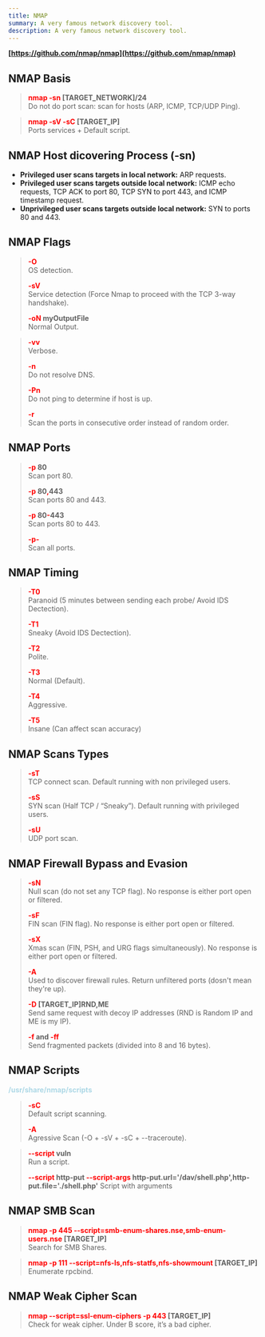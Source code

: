 ```yaml
---
title: NMAP
summary: A very famous network discovery tool.
description: A very famous network discovery tool.
---
```


**[https://github.com/nmap/nmap](https://github.com/nmap/nmap)**

## NMAP Basis


 > 
 > **<font color=red>nmap -sn</font> \[TARGET_NETWORK\]/24</br>**
 > Do not do port scan: scan for hosts (ARP, ICMP, TCP/UDP Ping). 

 > 
 > **<font color=red>nmap -sV -sC</font>  \[TARGET_IP\]</br>**
 > Ports services + Default script.

## NMAP Host dicovering Process (-sn)

* **Privileged user scans targets in local network:**  ARP requests.
* **Privileged user scans targets outside local network:** ICMP echo requests, TCP ACK to port 80, TCP SYN to port 443, and ICMP timestamp request.
* **Unprivileged user scans targets outside local network:** SYN to ports 80 and 443.

## NMAP Flags


 > 
 > **<font color=red>-O</font></br>**
 > OS detection.
 > 
 > **<font color=red>-sV</font></br>**
 > Service detection (Force Nmap to proceed with the TCP 3-way handshake).
 > 
 > **<font color=red>-oN</font> myOutputFile</br>**
 > Normal Output.

 > 
 > **<font color=red>-vv</font></br>**
 > Verbose.
 > 
 > **<font color=red>-n</font></br>**
 > Do not resolve DNS.
 > 
 > **<font color=red>-Pn</font></br>**
 > Do not ping to determine if host is up.
 > 
 > **<font color=red>-r</font></br>**
 > Scan the ports in consecutive order instead of random order.

## NMAP Ports


 > 
 > **<font color=red>-p </font>80</br>**
 > Scan port 80.
 > 
 > **<font color=red>-p</font> 80<font color=red>,</font>443</br>**
 > Scan ports 80 and 443.
 > 
 > **<font color=red>-p</font> 80<font color=red>-</font>443</br>**
 > Scan ports 80 to 443. 
 > 
 > **<font color=red>-p-</font></br>**
 > Scan all ports.

## NMAP Timing


 > 
 > **<font color=red>-T0</font></br>**
 > Paranoid (5 minutes between sending each probe/ Avoid IDS Dectection).
 > 
 > **<font color=red>-T1</font></br>**
 > Sneaky (Avoid IDS Dectection).
 > 
 > **<font color=red>-T2</font></br>**
 > Polite.
 > 
 > **<font color=red>-T3</font></br>**
 > Normal (Default).
 > 
 > **<font color=red>-T4</font></br>**
 > Aggressive.
 > 
 > **<font color=red>-T5</font></br>**
 > Insane (Can affect scan accuracy)

## NMAP Scans Types


 > 
 > **<font color=red>-sT</font></br>**
 > TCP connect scan. Default running with non privileged users.
 > 
 > **<font color=red>-sS</font></br>**
 > SYN scan (Half TCP / “Sneaky”). Default running with privileged users.
 > 
 > **<font color=red>-sU</font></br>**
 > UDP port scan.

## NMAP Firewall Bypass and Evasion


 > 
 > **<font color=red>-sN</font></br>**
 > Null scan (do not set any TCP flag). No response is either port open or filtered.
 > 
 > **<font color=red>-sF</font></br>**
 > FIN scan (FIN flag). No response is either port open or filtered.
 > 
 > **<font color=red>-sX</font></br>**
 > Xmas scan (FIN, PSH, and URG flags simultaneously). No response is either port open or filtered.
 > 
 > **<font color=red>-A</font></br>**
 > Used to discover firewall rules. Return unfiltered ports (dosn't mean they're up).
 > 
 > **<font color=red>-D</font> \[TARGET_IP\]RND,ME</br>**
 > Send same request with decoy IP addresses (RND is Random IP and ME is my IP).
 > 
 > **<font color=red>-f </font>and <font color=red>-ff</font></br>**
 > Send fragmented packets (divided into 8 and 16 bytes).

## NMAP Scripts

**<font color='lightblue'>/usr/share/nmap/scripts</font>**

 > 
 > **<font color=red>-sC</font></br>**
 > Default script scanning.
 > 
 > **<font color=red>-A</font></br>**
 > Agressive Scan (-O + -sV + -sC + --traceroute).

 > 
 > **<font color='red'>--script</font> vuln</br>**
 > Run a script.	
 > 
 > **<font color='red'>--script</font> http-put <font color='red'>--script-args</font> http-put.url='/dav/shell.php',http-put.file='./shell.php'**
 > Script with arguments

## NMAP SMB Scan


 > 
 > **<font color=red>nmap -p 445 --script=smb-enum-shares.nse,smb-enum-users.nse</font> \[TARGET_IP\]</br>**
 > Search for SMB Shares.

 > 
 > **<font color=red>nmap -p 111 --script=nfs-ls,nfs-statfs,nfs-showmount</font> \[TARGET_IP\]</br>**
 > Enumerate rpcbind.

## NMAP Weak Cipher Scan


 > 
 > **<font color=red>nmap --script=ssl-enum-ciphers -p 443</font> \[TARGET_IP\]**</br>
 > Check for weak cipher. Under B score, it’s a bad cipher.
